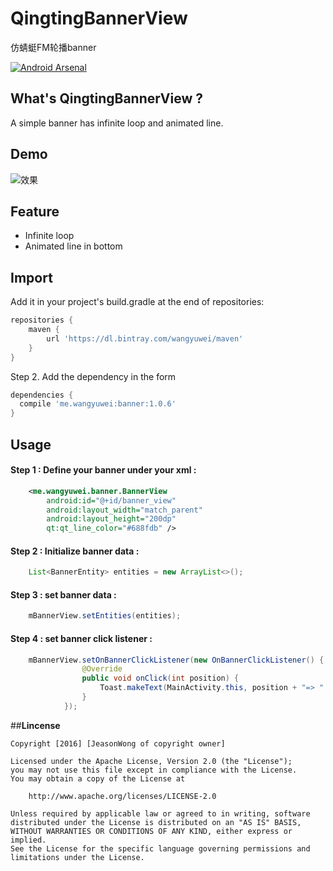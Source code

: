 # QingtingBannerView
仿蜻蜓FM轮播banner

[![Android Arsenal](https://img.shields.io/badge/Android%20Arsenal-QingtingBannerView-green.svg?style=true)](https://android-arsenal.com/details/1/3712)

## What's QingtingBannerView ?
A simple banner has infinite loop and animated line.

## Demo
![效果](http://i1.buimg.com/49cbbddf29cd4882.gif)

## Feature
* Infinite loop
* Animated line in bottom

## Import

Add it in your project's build.gradle at the end of repositories:

```gradle
repositories {
    maven {
        url 'https://dl.bintray.com/wangyuwei/maven'
    }
}
```

Step 2. Add the dependency in the form

```gradle
dependencies {
  compile 'me.wangyuwei:banner:1.0.6'
}
```

## Usage
#### Step 1 : Define your banner under your xml  :

```xml
    <me.wangyuwei.banner.BannerView
        android:id="@+id/banner_view"
        android:layout_width="match_parent"
        android:layout_height="200dp"
        qt:qt_line_color="#688fdb" />
```

#### Step 2 : Initialize banner data :

```java
    List<BannerEntity> entities = new ArrayList<>();
```


#### Step 3 : set banner data :
```java
    mBannerView.setEntities(entities);
```

#### Step 4 : set banner click listener :
```java
    mBannerView.setOnBannerClickListener(new OnBannerClickListener() {
                @Override
                public void onClick(int position) {
                    Toast.makeText(MainActivity.this, position + "=> " + entities.get(position).title, Toast.LENGTH_SHORT).show();
                }
            });
```





##**Lincense**

```lincense
Copyright [2016] [JeasonWong of copyright owner]

Licensed under the Apache License, Version 2.0 (the "License");
you may not use this file except in compliance with the License.
You may obtain a copy of the License at

    http://www.apache.org/licenses/LICENSE-2.0

Unless required by applicable law or agreed to in writing, software
distributed under the License is distributed on an "AS IS" BASIS,
WITHOUT WARRANTIES OR CONDITIONS OF ANY KIND, either express or implied.
See the License for the specific language governing permissions and
limitations under the License.
```

